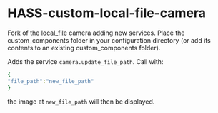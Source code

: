 # HASS-custom-local-file-camera
Fork of the [local_file](https://www.home-assistant.io/components/camera.local_file/) camera adding new services. Place the custom_components folder in your configuration directory (or add its contents to an existing custom_components folder). 

Adds the service `camera.update_file_path`. Call with:
```yaml
{
"file_path":"new_file_path"
}
```
the image at `new_file_path` will then be displayed.
